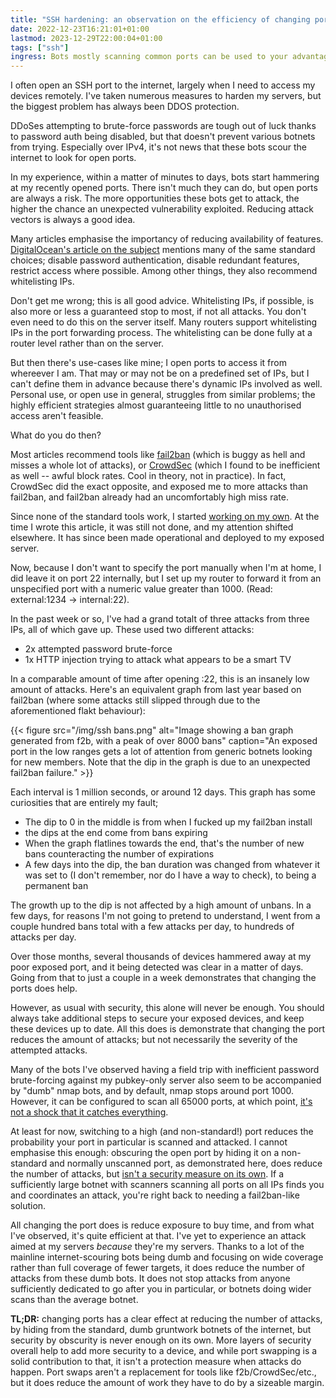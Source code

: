 ```yaml
---
title: "SSH hardening: an observation on the efficiency of changing ports"
date: 2022-12-23T16:21:01+01:00
lastmod: 2023-12-29T22:00:04+01:00
tags: ["ssh"]
ingress: Bots mostly scanning common ports can be used to your advantage to hide services.
---
```


I often open an SSH port to the internet, largely when I need to access my devices remotely. I've taken numerous measures to harden my servers, but  the biggest problem has always been DDOS protection. 

DDoSes attempting to brute-force passwords are tough out of luck thanks to password auth being disabled, but that doesn't prevent various botnets from trying. Especially over IPv4, it's not news that these bots scour the internet to look for open ports.

In my experience, within a matter of minutes to days, bots start hammering at my recently opened ports. There isn't much they can do, but open ports are always a risk. The more opportunities these bots get to attack, the higher the chance an unexpected vulnerability exploited. Reducing attack vectors is always a good idea.

Many articles emphasise the importancy of reducing availability of features. [DigitalOcean's article on the subject](https://www.digitalocean.com/community/tutorials/how-to-harden-openssh-on-ubuntu-18-04) mentions many of the same standard choices; disable password authentication, disable redundant features, restrict access where possible. Among other things, they also recommend whitelisting IPs.

Don't get me wrong; this is all good advice. Whitelisting IPs, if possible, is also more or less a guaranteed stop to most, if not all attacks. You don't even need to do this on the server itself. Many routers support whitelisting IPs in the port forwarding process. The whitelisting can be done fully at a router level rather than on the server.

But then there's use-cases like mine; I open ports to access it from whereever I am. That may or may not be on a predefined set of IPs, but I can't define them in advance because there's dynamic IPs involved as well. Personal use, or open use in general, struggles from similar problems; the highly efficient strategies almost guaranteeing little to no unauthorised access aren't feasible.

What do you do then?

Most articles recommend tools like [fail2ban](https://github.com/fail2ban/fail2ban) (which is buggy as hell and misses a whole lot of attacks), or [CrowdSec](https://www.crowdsec.net/) (which I found to be inefficient as well -- awful block rates. Cool in theory, not in practice). In fact, CrowdSec did the exact opposite, and exposed me to more attacks than fail2ban, and fail2ban already had an uncomfortably high miss rate.

Since none of the standard tools work, I started [working on my own](https://github.com/LunarWatcher/doesnotfail2ban). At the time I wrote this article, it was still not done, and my attention shifted elsewhere. It has since been made operational and deployed to my exposed server.

Now, because I don't want to specify the port manually when I'm at home, I did leave it on port 22 internally, but I set up my router to forward it from an unspecified port with a numeric value greater than 1000. (Read: external:1234 -> internal:22).

In the past week or so, I've had a grand totalt of three attacks from three IPs, all of which gave up. These used two different attacks:

* 2x attempted password brute-force
* 1x HTTP injection trying to attack what appears to be a smart TV

In a comparable amount of time after opening :22, this is an insanely low amount of attacks. Here's an equivalent graph from last year based on fail2ban (where some attacks still slipped through due to the aforementioned flakt behaviour):

<!--<img src="/img/ssh bans.png" alt="Image showing the ban graph; there's over 8000 bans at the peak" />-->
{{< figure 
    src="/img/ssh bans.png"
    alt="Image showing a ban graph generated from f2b, with a peak of over 8000 bans" 
    caption="An exposed port in the low ranges gets a lot of attention from generic botnets looking for new members. Note that the dip in the graph is due to an unexpected fail2ban failure." >}}

Each interval is 1 million seconds, or around 12 days. This graph has some curiosities that are entirely my fault;

* The dip to 0 in the middle is from when I fucked up my fail2ban install
* the dips at the end come from bans expiring
* When the graph flatlines towards the end, that's the number of new bans counteracting the number of expirations
* A few days into the dip, the ban duration was changed from whatever it was set to (I don't remember, nor do I have a way to check), to being a permanent ban

The growth up to the dip is not affected by a high amount of unbans. In a few days, for reasons I'm not going to pretend to understand, I went from a couple hundred bans total with a few attacks per day, to hundreds of attacks per day.

Over those months, several thousands of devices hammered away at my poor exposed port, and it being detected was clear in a matter of days. Going from that to just a couple in a week demonstrates that changing the ports does help.

However, as usual with security, this alone will never be enough. You should always take additional steps to secure your exposed devices, and keep these devices up to date. All this does is demonstrate that changing the port reduces the amount of attacks; but not necessarily the severity of the attempted attacks.

Many of the bots I've observed having a field trip with inefficient password brute-forcing against my pubkey-only server also seem to be accompanied by "dumb" nmap bots, and by default, nmap stops around port 1000. However, it can be configured to scan all 65000 ports, at which point, [it's not a shock that it catches everything](https://nmap.org/book/performance-port-selection.html).

At least for now, switching to a high (and non-standard!) port reduces the probability your port in particular is scanned and attacked. I cannot emphasise this enough: obscuring the open port by hiding it on a non-standard and normally unscanned port, as demonstrated here, does reduce the number of attacks, but [isn't a security measure on its own](https://www.baeldung.com/cs/security-by-obscurity). If a sufficiently large botnet with scanners scanning all ports on all IPs finds you and coordinates an attack, you're right back to needing a fail2ban-like solution.

All changing the port does is reduce exposure to buy time, and from what I've observed, it's quite efficient at that. I've yet to experience an attack aimed at my servers _because_ they're my servers. Thanks to a lot of the mainline internet-scouring bots being dumb and focusing on wide coverage rather than full coverage of fewer targets, it does reduce the number of attacks from these dumb bots. It does not stop attacks from anyone sufficiently dedicated to go after you in particular, or botnets doing wider scans than the average botnet.

**TL;DR:** changing ports has a clear effect at reducing the number of attacks, by hiding from the standard, dumb gruntwork botnets of the internet, but security by obscurity is never enough on its own. More layers of security overall help to add more security to a device, and while port swapping is a solid contribution to that, it isn't a protection measure when attacks do happen. Port swaps aren't a replacement for tools like f2b/CrowdSec/etc., but it does reduce the amount of work they have to do by a sizeable margin.
